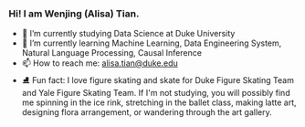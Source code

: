 ### Hi! I am Wenjing (Alisa) Tian.


- 🌱 I’m currently studying Data Science at Duke University
- 🔭 I’m currently learning Machine Learning, Data Engineering System, Natural Language Processing, Causal Inference
- 📫 How to reach me: alisa.tian@duke.edu
- ⛸️ Fun fact: I love figure skating and skate for Duke Figure Skating Team and Yale Figure Skating Team. 
If I'm not studying, you will possibly find me spinning in the ice rink, stretching in the ballet class, making latte art, designing flora arrangement, or wandering through the art gallery.



<!--
**alisa0705/alisa0705** is a ✨ _special_ ✨ repository because its `README.md` (this file) appears on your GitHub profile.

